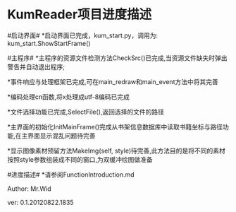 ﻿KumReader项目进度描述
=====================

#启动界面#
*启动界面已完成，kum_start.py，调用为: kum_start.ShowStartFrame()

#主程序#
*主程序的资源文件检测方法CheckSrc()已完成,当资源文件缺失时弹出警告并自动退出程序;

*事件响应与处理框架已完成,可在main_redraw和main_event方法中将其完善

*编码处理cn函数,将x处理成utf-8编码已完成

*文件选择功能已完成,SelectFile(),返回选择的文件的路径

*主界面的初始化InitMainFrame()完成从书架信息数据库中读取书籍坐标与路径功能,在主界面显示混乱问题待完善

*显示图像素材预留方法MakeImg(self, style)待完善,此方法目的是将不同的素材按照style参数组装成不同的窗口,为双缓冲绘图做准备


#进度描述#
*请参阅FunctionIntroduction.md

Author: Mr.Wid

ver: 0.1.20120822.1835